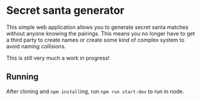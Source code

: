 # Secret santa generator

This simple web application allows you to generate secret santa matches without anyone knowing the pairings. This means you no longer have to get a third party to create names or create some kind of complex system to avoid naming collisions.

This is still very much a work in progress!

## Running

After cloning and `npm install`ing, run `npm run start-dev` to run in node.
